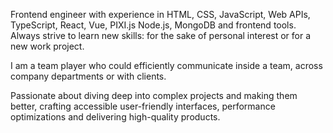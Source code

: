 Frontend engineer with experience in HTML, CSS, JavaScript, Web APIs, TypeScript, React, Vue, PIXI.js Node.js, MongoDB and frontend tools. Always strive to learn new skills: for the sake of personal interest or for a new work project.

I am a team player who could efficiently communicate inside a team, across company departments or with clients.

Passionate about diving deep into complex projects and making them better, crafting accessible user-friendly interfaces, performance optimizations and delivering high-quality products.
